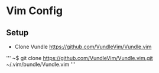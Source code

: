 # Vim Config

## Setup
- Clone Vundle
https://github.com/VundleVim/Vundle.vim

'''
~$ git clone https://github.com/VundleVim/Vundle.vim.git ~/.vim/bundle/Vundle.vim
'''
